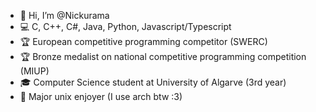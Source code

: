 - 👋 Hi, I’m @Nickurama
- 💻 C, C++, C#, Java, Python, Javascript/Typescript
- 🏆 European competitive programming competitor (SWERC)
- 🏆 Bronze medalist on national competitive programming competition (MIUP)
- 🎓 Computer Science student at University of Algarve (3rd year)
- 🐧 Major unix enjoyer (I use arch btw :3)
